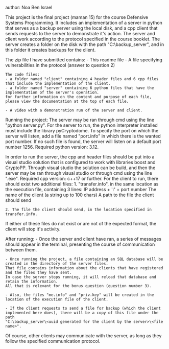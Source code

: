 author: Noa Ben Israel

This project is the final project (maman 15) for the course Defensive Systems Programming.
It includes an implementation of a server in python that serves as a backup server using the local disk,
and a cpp client that sends requests to the server to demonstrate it's action.
The server and client work according to the protocol specified in the course booklet.
The server creates a folder on the disk with the path "C:\backup_server", and in this folder it creates backups for the client.


The zip file I have submitted contains:
	- This readme file
	- A file specifying vulnerabilities in the protocol (answer to question 2)

	The code files:
	- a folder named "client" containing 4 header files and 6 cpp files that include the implementation of the client. 
	- a folder named "server" containing 6 python files that have the implementation of the server's operation.
	for further information on the content and purpose of each file, please view the documentation at the top of each file.

	- A video with a demonstration run of the server and client.
		
	

Running the project:
The server may be ran through cmd using the line "python server.py".
For the server to run, the python interpreter installed must include the library pyCryptodome.
To specify the port on which the server will listen, add a file named "port.info" in which there is the wanted port number. If no such file is found, the server will listen on a default port number 1256.
Required python version: 3.12.

In order to run the server, the cpp and header files should be put into a visual studio solution that is configured to work with libraries boost and CryptoPP. Through visual studio the solution can be build, and then the server may be ran through visual studio or through cmd using the line "<execution file name>.exe".
Required cpp version: c++17 or further.
For the client to run, there should exist two additional files:
	1. "transfer.info",  in the same location as the execution file, containing 3 lines:
		IP address + ':' + port number
		The name of the client (a string up to 100 chars)
		A path to the file the client should send
	
	2. The file the client should send, in the location specified in transfer.info.
If either of these files do not exist or are not of the expected format, the client will stop it's activity.

After running:
	- Once the server and client have ran, a series of messages should appear in the terminal, presenting the course of communication between them.

	- Once running the project, a file containing an SQL database will be created in the directory of the server files. 
	That file contains information about the clients that have registered and the files they have sent. 
	In case the server stops running, it will reload that database and retain the information.
	All that is relevant for the bonus question (question number 3).

	- Also, the files "me.info" and "priv.key" will be created in the location of the execution file of the client.

	- If the client requests to send a file for backup (which the client implemented here does), there will be a copy of this file under the path 
	"C:\backup_server\<uuid generated for the client by the server>\<file name>".


Of course, other clients may communicate with the server, as long as they follow the specified communication protocol.
